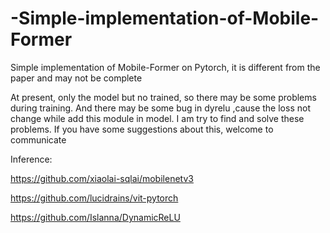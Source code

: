 # -Simple-implementation-of-Mobile-Former
Simple implementation of  Mobile-Former on Pytorch, it is different from the paper and may not be complete

At present, only the model but no trained, so there may be some problems during training. And there may be some bug in dyrelu ,cause the loss not change while add this module in model. I am try to find and solve these problems. If you have some suggestions about this, welcome to communicate

Inference:

https://github.com/xiaolai-sqlai/mobilenetv3

https://github.com/lucidrains/vit-pytorch

https://github.com/Islanna/DynamicReLU
